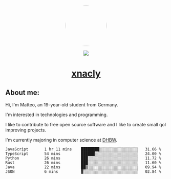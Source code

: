 <p align="center">
  <img style="border-radius: 100px" width="128" height="128" src="https://avatars.githubusercontent.com/u/47723417?v=4"/>
</p>
<p align="center">
  <img src="https://komarev.com/ghpvc/?username=xnacly&&style=flat-square"/>
</p>

<h1 align="center"><a href="https://xnacly.me"> xnacly</a> </h1>

<h2> About me:</h2>

<p>Hi, I'm Matteo, an 19-year-old student from Germany. </p>
<p>I'm interested in technologies and programming.</p>
<p>I like to contribute to free open source software and I like to create small qol improving projects.</p>
<p>I'm currently majoring in computer science at <a href="https://www.dhbw.de/startseite">DHBW</a>.</p>

<!--START_SECTION:waka-->

```text
JavaScript       1 hr 11 mins    ████████░░░░░░░░░░░░░░░░░   31.66 %
TypeScript       54 mins         ██████░░░░░░░░░░░░░░░░░░░   24.00 %
Python           26 mins         ███░░░░░░░░░░░░░░░░░░░░░░   11.72 %
Rust             26 mins         ███░░░░░░░░░░░░░░░░░░░░░░   11.60 %
Java             22 mins         ██▒░░░░░░░░░░░░░░░░░░░░░░   09.94 %
JSON             6 mins          ▓░░░░░░░░░░░░░░░░░░░░░░░░   02.84 %
```

<!--END_SECTION:waka-->
